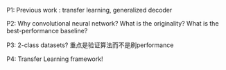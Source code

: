 P1: Previous work : transfer learning, generalized decoder

P2: Why convolutional neural network? What is the originality? What is the best-performance baseline?

P3: 2-class datasets? 重点是验证算法而不是刷performance

P4: Transfer Learning framework!
